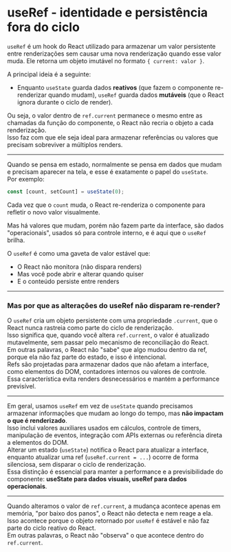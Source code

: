 # useRef - identidade e persistência fora do ciclo

`useRef` é um hook do React utilizado para armazenar um valor persistente entre renderizações sem causar uma nova renderização quando esse valor muda. Ele retorna um objeto imutável no formato `{ current: valor }`.

A principal ideia é a seguinte:

- Enquanto `useState` guarda dados **reativos** (que fazem o componente re-renderizar quando mudam), `useRef` guarda dados **mutáveis** (que o React ignora durante o ciclo de render).

Ou seja, o valor dentro de `ref.current` permanece o mesmo entre as chamadas da função do componente, o React não recria o objeto a cada renderização.  
Isso faz com que ele seja ideal para armazenar referências ou valores que precisam sobreviver a múltiplos renders.

---

Quando se pensa em estado, normalmente se pensa em dados que mudam e precisam aparecer na tela, e esse é exatamente o papel do `useState`.  
Por exemplo:

```js
const [count, setCount] = useState(0);
```

Cada vez que o `count` muda, o React re-renderiza o componente para refletir o novo valor visualmente.

Mas há valores que mudam, porém não fazem parte da interface, são dados "operacionais", usados só para controle interno, e é aqui que o `useRef` brilha.

O `useRef` é como uma gaveta de valor estável que:

- O React não monitora (não dispara renders)
- Mas você pode abrir e alterar quando quiser
- E o conteúdo persiste entre renders

---

### Mas por que as alterações do useRef não disparam re-render?

O `useRef` cria um objeto persistente com uma propriedade `.current`, que o React nunca rastreia como parte do ciclo de renderização.  
Isso significa que, quando você altera `ref.current`, o valor é atualizado mutavelmente, sem passar pelo mecanismo de reconciliação do React.  
Em outras palavras, o React não "sabe" que algo mudou dentro da ref, porque ela não faz parte do estado, e isso é intencional.  
Refs são projetadas para armazenar dados que não afetam a interface, como elementos do DOM, contadores internos ou valores de controle.  
Essa característica evita renders desnecessários e mantém a performance previsível.

---

Em geral, usamos `useRef` em vez de `useState` quando precisamos armazenar informações que mudam ao longo do tempo, mas **não impactam o que é renderizado**.  
Isso inclui valores auxiliares usados em cálculos, controle de timers, manipulação de eventos, integração com APIs externas ou referência direta a elementos do DOM.  
Alterar um estado (`useState`) notifica o React para atualizar a interface, enquanto atualizar uma ref (`useRef.current = ...`) ocorre de forma silenciosa, sem disparar o ciclo de renderização.  
Essa distinção é essencial para manter a performance e a previsibilidade do componente: **useState para dados visuais, useRef para dados operacionais**.

---

Quando alteramos o valor de `ref.current`, a mudança acontece apenas em memória, "por baixo dos panos", o React não detecta e nem reage a ela.  
Isso acontece porque o objeto retornado por `useRef` é estável e não faz parte do ciclo reativo do React.  
Em outras palavras, o React não "observa" o que acontece dentro do `ref.current`.
